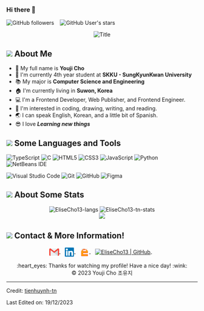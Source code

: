 ### Hi there 👋
<img alt="GitHub followers" src="https://img.shields.io/github/followers/EliseCho13?style=social"> &nbsp;&nbsp; <img alt="GitHub User's stars" src="https://img.shields.io/github/stars/EliseCho13?style=social"> <!--&nbsp;&nbsp; <img alt="EliseCho13 | Count Views" src="https://enemo786q3svfle.m.pipedream.net" />-->

<div align="center">
  <img src="https://readme-typing-svg.herokuapp.com?font=Architects+Daughter&color=%2338C2FF&size=50&center=true&vCenter=true&height=60&width=600&lines=Heyyy!+I'm+Youji+Cho+%3C3;Welcome+to+my+profile!" alt="Title"></img>
</div>


## <img src="https://raw.githubusercontent.com/nixin72/nixin72/master/wave.gif" width="50px"></img> About Me

- :memo: My full name is **Youji Cho**
- :school: I'm currently 4th year student at **SKKU - SungKyunKwan University**
- :books: My major is **Computer Science and Engineering**
- :house: I'm currently living in **Suwon, Korea**
- :computer: I'm a Frontend Developer, Web Publisher, and Frontend Engineer.
- :monocle_face: I'm interested in coding, drawing, writing, and reading.
- :earth_asia: I can speak English, Korean, and a little bit of Spanish.
- :sunglasses: I love ***Learning new things***
<!--<img src="https://i.pinimg.com/originals/df/1a/ff/df1aff8395678d11b99b575f0e3b19d5.gif" width="400" align="right"/>-->

## <img src="https://media2.giphy.com/media/QssGEmpkyEOhBCb7e1/giphy.gif?cid=ecf05e47a0n3gi1bfqntqmob8g9aid1oyj2wr3ds3mg700bl&rid=giphy.gif" width="50px"> Some Languages and Tools
![TypeScript](https://img.shields.io/badge/typescript-blue.svg?style=for-the-badge&logo=typescript&logoColor=white) ![C](https://img.shields.io/badge/c-%2300599C.svg?style=for-the-badge&logo=c&logoColor=white) ![HTML5](https://img.shields.io/badge/html5-%23E34F26.svg?style=for-the-badge&logo=html5&logoColor=white) ![CSS3](https://img.shields.io/badge/css3-%231572B6.svg?style=for-the-badge&logo=css3&logoColor=white) ![JavaScript](https://img.shields.io/badge/javascript-%23323330.svg?style=for-the-badge&logo=javascript&logoColor=%23F7DF1E) ![Python](https://img.shields.io/badge/python-%23000000.svg?style=for-the-badge&logo=python&logoColor=white) ![NetBeans IDE](https://img.shields.io/badge/NetBeansIDE-1B6AC6.svg?style=for-the-badge&logo=apache-netbeans-ide&logoColor=white) 

![Visual Studio Code](https://img.shields.io/badge/Visual%20Studio%20Code-0078d7.svg?style=for-the-badge&logo=visual-studio-code&logoColor=white) ![Git](https://img.shields.io/badge/git-%23F05033.svg?style=for-the-badge&logo=git&logoColor=white) ![GitHub](https://img.shields.io/badge/github-%23121011.svg?style=for-the-badge&logo=github&logoColor=white) ![Figma](https://img.shields.io/badge/Microsoft%20SQL%20Sever-CC2927?style=for-the-badge&logo=microsoft%20sql%20server&logoColor=white) 

## <img src="https://media0.giphy.com/media/cNZqrH5IzOG0xrlWks/giphy.gif?cid=ecf05e47map255q427en9uprqc1sb0unjq5k4fnqg5pmhhs4&rid=giphy.gif&ct=s" width="50px"> About Some Stats
<div align="center">
<img height="150em" padding="2em" src="https://github-readme-stats.vercel.app/api/top-langs/?username=EliseCho13&layout=compact&show_icon=true&theme=algolia&exclude_repo=EliseCho13.github.io" alt="EliseCho13-langs"/>
<img height="150em" padding="2em" src="https://github-readme-stats.vercel.app/api/?username=EliseCho13&layout=compact&show_icon=true&theme=algolia" alt="EliseCho13-tn-stats"/>
</div>
<div align="center">
  <img src="http://github-readme-streak-stats.herokuapp.com?user=EliseCho13&theme=algolia&background=0d1117&hide_border=true" />
  <!--<img src="https://activity-graph.herokuapp.com/graph?username=EliseCho13&theme=react-dark"/>-->
</div>

## <img src='https://raw.githubusercontent.com/ShahriarShafin/ShahriarShafin/main/Assets/handshake.gif' width="80px"> Contact & More Information!
<p align="center">
  <a href="mailto:youjicho@g.skku.edu" >
    <img align="center" alt="EliseCho13 | Gmail" width="26px" src="https://github.com/SatYu26/SatYu26/blob/master/Assets/Gmail.svg" />
  </a> &nbsp;&nbsp;
  
  <a href="https://www.linkedin.com/in/%EC%9C%A0%EC%A7%80-%EC%A1%B0-ba82b6298/" target="_blank">
    <img align="center" alt="EliseCho13 | Linkedin" width="24px" src="https://github.com/SatYu26/SatYu26/blob/master/Assets/Linkedin.svg" />
  </a> &nbsp;&nbsp;
  
  <a href="https://youjicho.netlify.app/" target="_blank">
      <img align="center" alt="EliseCho13 | Portfolio" width="24px" src="https://github.com/EliseCho13/EliseCho13/blob/main/logo.png" />
  </a> &nbsp;&nbsp;
  
  <a href="https://profile-summary-for-github.herokuapp.com/user/EliseCho13" target="_blank">
    <img align="center" alt="EliseCho13 | GitHub" width="26px" src="https://upload.wikimedia.org/wikipedia/commons/thumb/a/ae/Github-desktop-logo-symbol.svg/1024px-Github-desktop-logo-symbol.svg.png" />
  </a> &nbsp;&nbsp;
  
<!--  <a href="https://www.instagram.com/_huynh.tien.5536_/" target="_blank">
    <img align="center" alt="EliseCho13 | Instagram" width="24px" src="https://github.com/SatYu26/SatYu26/blob/master/Assets/Instagram.svg" />
  </a> &nbsp;&nbsp;-->
<p> 

<div align="center">
  :heart_eyes: Thanks for watching my profile! Have a nice day! :wink: <br/>
  &copy; 2023 Youji Cho 조유지
</div>

------

Credit: [tienhuynh-tn](https://github.com/tienhuynh-tn)

Last Edited on: 19/12/2023

<!--
**EliseCho13/EliseCho13** is a ✨ _special_ ✨ repository because its `README.md` (this file) appears on your GitHub profile.

Here are some ideas to get you started:

- 🔭 I’m currently working on ...
- 🌱 I’m currently learning ...
- 👯 I’m looking to collaborate on ...
- 🤔 I’m looking for help with ...
- 💬 Ask me about ...
- 📫 How to reach me: ...
- 😄 Pronouns: ...
- ⚡ Fun fact: ...
-->
